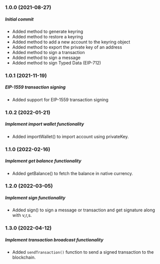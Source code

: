 ### 1.0.0 (2021-08-27)

##### Initial commit

- Added method to generate keyring
- Added method to restore a keyring
- Added method to add a new account to the keyring object
- Added method to export the private key of an address
- Added method to sign a transaction
- Added method to sign a message
- Added method to sign Typed Data (EIP-712)

### 1.0.1 (2021-11-19)

##### EIP-1559 transaction signing

- Added support for EIP-1559 transaction signing

### 1.0.2 (2022-01-21)

##### Implement import wallet functionality

- Added importWallet() to import account using privateKey.

### 1.1.0 (2022-02-16)

##### Implement get balance functionality

- Added getBalance() to fetch the balance in native currency.

### 1.2.0 (2022-03-05)

##### Implement sign functionality

- Added sign() to sign a message or transaction and get signature along with v,r,s.

### 1.3.0 (2022-04-12)

##### Implement transaction broadcast functionality

- Added `sendTransaction()` function to send a signed transaction to the blockchain.
